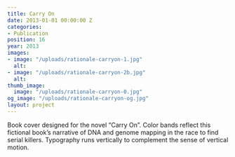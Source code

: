 ```yaml
---
title: Carry On
date: 2013-01-01 00:00:00 Z
categories:
- Publication
position: 16
year: 2013
images:
- image: "/uploads/rationale-carryon-1.jpg"
  alt: 
- image: "/uploads/rationale-carryon-2b.jpg"
  alt: 
thumb_image:
  image: "/uploads/rationale-carryon-0.jpg"
og_image: "/uploads/rationale-carryon-og.jpg"
layout: project
---
```


Book cover designed for the novel “Carry On”. Color bands reflect this fictional book’s narrative of DNA and genome mapping in the race to find serial killers. Typography runs vertically to complement the sense of vertical motion.